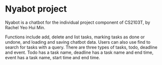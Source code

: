 # Nyabot project

Nyabot is a chatbot for the individual project component of CS2103T, by Rachel Yeo Hui Min.


Functions include add, delete and list tasks, marking tasks as done or undone, and loading and saving chatbot data.
Users can also use find to search for tasks with a query.
There are three types of tasks, todo, deadline and event. Todo has a task name, deadline has a task name and end time,
event has a task name, start time and end time.